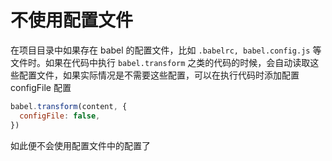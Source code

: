 # 不使用配置文件

在项目目录中如果存在 babel 的配置文件，比如 `.babelrc, babel.config.js` 等文件时。如果在代码中执行 `babel.transform` 之类的代码的时候，会自动读取这些配置文件，如果实际情况是不需要这些配置，可以在执行代码时添加配置 configFile 配置

```js
babel.transform(content, {
  configFile: false,
})
```

如此便不会使用配置文件中的配置了

